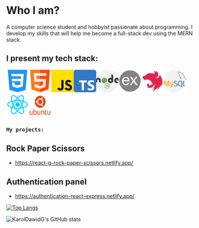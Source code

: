 # Who I am?
A computer science student and hobbyist passionate about programming. I develop my skills that will help me become a full-stack dev using the MERN stack.

## I present my tech stack:
<img src="/icons/css.png" width="60" height="60"><img src="/icons/html.png" width="60" height="60"><img src="/icons/js.png" width="60" height="60"><img src="/icons/typescript.png" width="60" height="60"><img src="/icons/nodejs.png" width="60" height="60"><img src="/icons/express.png" width="60" height="60"><img src="/icons/nest.png" width="60" height="60"><img src="/icons/mysql.png" width="60" height="60"><img src="/icons/React.png" width="60" height="60"><img src="/icons/ubuntu.png" width="60" height="60">

### `My projects:`

## Rock Paper Scissors
 - https://react-g-rock-paper-scissors.netlify.app/

 ## Authentication panel
 - https://authentication-react-express.netlify.app/

[![Top Langs](https://github-readme-stats.vercel.app/api/top-langs/?username=KarolDawidG&layout=pie)](https://github.com/KarolDawidG/github-readme-stats)

![KarolDawidG's GitHub stats](https://github-readme-stats.vercel.app/api?username=KarolDawidG&hide=stars,contribs,prs,issues&show_icons=true&theme=tokyonight&inc=true&rank_icon=github)





